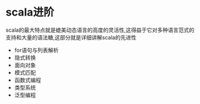 # scala进阶

scala的最大特点就是媲美动态语言的高度的灵活性,这得益于它对多种语言范式的支持和大量的语法糖,这部分就是详细讲解scala的先进性

+ for语句与列表解析
+ 隐式转换
+ 面向对象
+ 模式匹配
+ 函数式编程
+ 类型系统
+ 泛型编程
